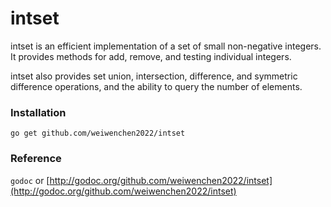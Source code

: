 # intset

intset is an efficient implementation of a set of small non-negative integers.
It provides methods for add, remove, and testing individual integers.

intset also provides set union, intersection, difference, and
symmetric difference operations, and the ability to query the number of elements.

### Installation

`go get github.com/weiwenchen2022/intset`

### Reference

`godoc` or [http://godoc.org/github.com/weiwenchen2022/intset](http://godoc.org/github.com/weiwenchen2022/intset)
